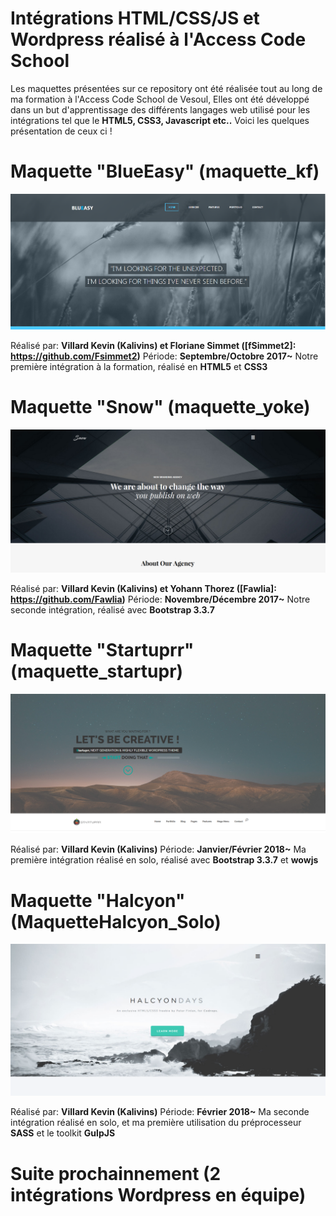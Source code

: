 # Intégrations HTML/CSS/JS et Wordpress réalisé à l'Access Code School

Les maquettes présentées sur ce repository ont été réalisée tout au long de ma formation à l'Access Code School de Vesoul,
Elles ont été développé dans un but d'apprentissage des différents langages web utilisé pour les intégrations tel que le **HTML5, CSS3, Javascript etc..**
Voici les quelques présentation de ceux ci !

# Maquette "BlueEasy" (maquette_kf)

![Maquette BlueEasy](https://raw.githubusercontent.com/Kalivins/Integrations_ACS/master/miniatures/blueeasy.png "Maquette BlueEasy")

Réalisé par: **Villard Kevin (Kalivins) et Floriane Simmet ([fSimmet2]: https://github.com/Fsimmet2)**
Période: **Septembre/Octobre 2017~**
Notre première intégration à la formation, réalisé en **HTML5** et **CSS3**

# Maquette "Snow" (maquette_yoke)

![Maquette Snow](https://raw.githubusercontent.com/Kalivins/Integrations_ACS/master/miniatures/Snow.png "Maquette Snow")

Réalisé par: **Villard Kevin (Kalivins) et Yohann Thorez ([Fawlia]: https://github.com/Fawlia)**
Période: **Novembre/Décembre 2017~**
Notre seconde intégration, réalisé avec **Bootstrap 3.3.7**

# Maquette "Startuprr" (maquette_startupr)

![Maquette Startuprr](https://raw.githubusercontent.com/Kalivins/Integrations_ACS/master/miniatures/startupr.png "Maquette Startuprr")

Réalisé par: **Villard Kevin (Kalivins)**
Période: **Janvier/Février 2018~**
Ma première intégration réalisé en solo, réalisé avec **Bootstrap 3.3.7** et **wowjs**

# Maquette "Halcyon" (MaquetteHalcyon_Solo)

![Maquette Halcyon](https://raw.githubusercontent.com/Kalivins/Integrations_ACS/master/miniatures/Halcyon.png "Maquette Halcyon")

Réalisé par: **Villard Kevin (Kalivins)**
Période: **Février 2018~**
Ma seconde intégration réalisé en solo, et ma première utilisation du préprocesseur **SASS** et le toolkit **GulpJS**

# Suite prochainnement (2 intégrations Wordpress en équipe)
